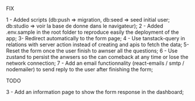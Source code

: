 FIX

1 - Added scripts (db:push => migration, db:seed => seed initial user; db:studio => voir la base de donne dans le navigateur);
2 - Added .env.sample in the root folder to reproduce easily the deployment of the app;
3- Redirect automatically to the form page;
4 - Use tanstack-query in relations with server action instead of creating and apis to fetch the data;
5- Reset the form once the user finish to awnser all the questions;
6 - Use zustand to persist the anwsers so the can comeback at any time or lose the network connection;
7 - Add an email functionnality (react-emails / smtp / nodemailer) to send reply to the user after finishing the form;


TODO


3 - Add an information page to show the form response in the dashboard;
